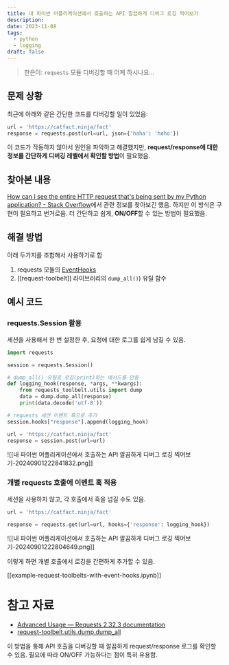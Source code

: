 ```yaml
---
title: 내 파이썬 어플리케이션에서 호출하는 API 깔끔하게 디버그 로깅 찍어보기
description: 
date: 2023-11-08
tags:
  - python
  - logging
draft: false
---
```



> 한은이: `requests` 모듈 디버깅할 때 어케 하시나요…

## 문제 상황

최근에 아래와 같은 간단한 코드를 디버깅할 일이 있었음:

```python
url = 'https://catfact.ninja/fact'
response = requests.post(url=url, json={'haha': 'hoho'})
```


이 코드가 작동하지 않아서 원인을 파악하고 해결했지만, **request/response에 대한 정보를 간단하게 디버깅 레벨에서 확인할 방법**이 필요했음.

## 찾아본 내용

[How can I see the entire HTTP request that's being sent by my Python application? - Stack Overflow](https://stackoverflow.com/questions/10588644/how-can-i-see-the-entire-http-request-thats-being-sent-by-my-python-application)에서 관련 정보를 찾아보긴 했음. 하지만 이 방식은 구현이 필요하고 번거로움. 더 간단하고 쉽게, **ON/OFF**할 수 있는 방법이 필요했음.

## 해결 방법

아래 두가지를 조합해서 사용하기로 함

1. requests 모듈의 [EventHooks](https://requests.readthedocs.io/en/latest/user/advanced/#event-hooks) 
2. [[request-toolbelt]] 라이브러리의 `dump_all()`) 유틸 함수

## 예시 코드

### requests.Session 활용

세션을 사용해서 한 번 설정한 후, 요청에 대한 로그를 쉽게 남길 수 있음.

```python
import requests

session = requests.Session()

# dump_all() 유틸로 로깅(print)하는 메서드를 만듬
def logging_hook(response, *args, **kwargs):
	from requests_toolbelt.utils import dump
	data = dump.dump_all(response)
	print(data.decode('utf-8'))

# requests 세션 이벤트 훅으로 추가
session.hooks["response"].append(logging_hook)

url = 'https://catfact.ninja/fact'
response = session.post(url=url)
```

![[내 파이썬 어플리케이션에서 호출하는 API 깔끔하게 디버그 로깅 찍어보기-20240901222841832.png]]

### 개별 requests 호출에 이벤트 훅 적용

세션을 사용하지 않고, 각 호출에서 훅을 넘길 수도 있음.

```python
url = 'https://catfact.ninja/fact'

response = requests.get(url=url, hooks={'response': logging_hook})
```

![[내 파이썬 어플리케이션에서 호출하는 API 깔끔하게 디버그 로깅 찍어보기-20240901222804649.png]]

이렇게 하면 개별 호출에서 로깅을 간편하게 추가할 수 있음.

[[example-request-toolbelts-with-event-hooks.ipynb]]

# 참고 자료

- [Advanced Usage — Requests 2.32.3 documentation](https://requests.readthedocs.io/en/latest/user/advanced/#event-hooks)
- [request-toolbelt.utils.dump.dump_all](https://toolbelt.readthedocs.io/en/latest/dumputils.html#requests_toolbelt.utils.dump.dump_all)


이 방법을 통해 API 호출을 디버깅할 때 깔끔하게 request/response 로그를 확인할 수 있음. 필요에 따라 ON/OFF 가능하다는 점이 특히 유용함.
